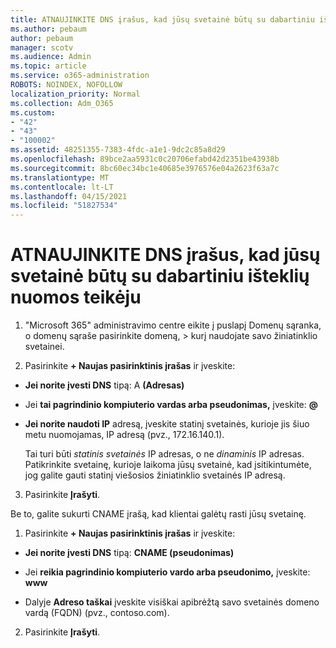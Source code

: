 ```yaml
---
title: ATNAUJINKITE DNS įrašus, kad jūsų svetainė būtų su dabartiniu išteklių nuomos teikėju
ms.author: pebaum
author: pebaum
manager: scotv
ms.audience: Admin
ms.topic: article
ms.service: o365-administration
ROBOTS: NOINDEX, NOFOLLOW
localization_priority: Normal
ms.collection: Adm_O365
ms.custom:
- "42"
- "43"
- "100002"
ms.assetid: 48251355-7383-4fdc-a1e1-9dc2c85a8d29
ms.openlocfilehash: 89bce2aa5931c0c20706efabd42d2351be43938b
ms.sourcegitcommit: 8bc60ec34bc1e40685e3976576e04a2623f63a7c
ms.translationtype: MT
ms.contentlocale: lt-LT
ms.lasthandoff: 04/15/2021
ms.locfileid: "51827534"
---
```

# <a name="update-dns-records-to-keep-your-website-with-your-current-hosting-provider"></a>ATNAUJINKITE DNS įrašus, kad jūsų svetainė būtų su dabartiniu išteklių nuomos teikėju

1. "Microsoft 365" administravimo centre eikite į puslapį Domenų sąranka, o domenų sąraše pasirinkite domeną,  >  [](https://admin.microsoft.com/Adminportal#/Domains) kurį naudojate savo žiniatinklio svetainei.

2. Pasirinkite **+ Naujas pasirinktinis įrašas** ir įveskite:

  - **Jei norite įvesti DNS** tipą: A **(Adresas)**

  - Jei **tai pagrindinio kompiuterio vardas arba pseudonimas,** įveskite: **@**

  - **Jei norite naudoti IP** adresą, įveskite statinį svetainės, kurioje jis šiuo metu nuomojamas, IP adresą (pvz., 172.16.140.1).

    Tai turi būti  *statinis svetainės*  IP adresas, o ne  *dinaminis*  IP adresas. Patikrinkite svetainę, kurioje laikoma jūsų svetainė, kad įsitikintumėte, jog galite gauti statinį viešosios žiniatinklio svetainės IP adresą.

3. Pasirinkite **Įrašyti**.

Be to, galite sukurti CNAME įrašą, kad klientai galėtų rasti jūsų svetainę.
  
1. Pasirinkite **+ Naujas pasirinktinis įrašas** ir įveskite:

  - **Jei norite įvesti DNS** tipą: **CNAME (pseudonimas)**

  - Jei **reikia pagrindinio kompiuterio vardo arba pseudonimo,** įveskite: **www**

  - Dalyje **Adreso taškai** įveskite visiškai apibrėžtą savo svetainės domeno vardą (FQDN) (pvz., contoso.com).

2. Pasirinkite **Įrašyti**.
